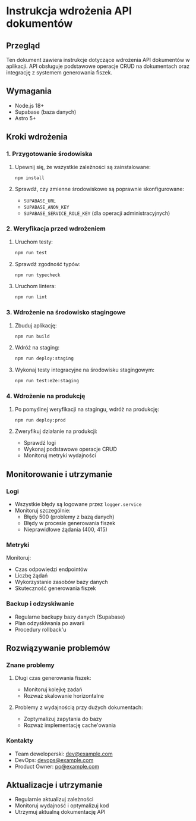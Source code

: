 # Instrukcja wdrożenia API dokumentów

## Przegląd
Ten dokument zawiera instrukcje dotyczące wdrożenia API dokumentów w aplikacji. API obsługuje podstawowe operacje CRUD na dokumentach oraz integrację z systemem generowania fiszek.

## Wymagania
- Node.js 18+
- Supabase (baza danych)
- Astro 5+

## Kroki wdrożenia

### 1. Przygotowanie środowiska
1. Upewnij się, że wszystkie zależności są zainstalowane:
   ```bash
   npm install
   ```

2. Sprawdź, czy zmienne środowiskowe są poprawnie skonfigurowane:
   - `SUPABASE_URL`
   - `SUPABASE_ANON_KEY`
   - `SUPABASE_SERVICE_ROLE_KEY` (dla operacji administracyjnych)

### 2. Weryfikacja przed wdrożeniem
1. Uruchom testy:
   ```bash
   npm run test
   ```

2. Sprawdź zgodność typów:
   ```bash
   npm run typecheck
   ```

3. Uruchom lintera:
   ```bash
   npm run lint
   ```

### 3. Wdrożenie na środowisko stagingowe
1. Zbuduj aplikację:
   ```bash
   npm run build
   ```

2. Wdróż na staging:
   ```bash
   npm run deploy:staging
   ```

3. Wykonaj testy integracyjne na środowisku stagingowym:
   ```bash
   npm run test:e2e:staging
   ```

### 4. Wdrożenie na produkcję
1. Po pomyślnej weryfikacji na stagingu, wdróż na produkcję:
   ```bash
   npm run deploy:prod
   ```

2. Zweryfikuj działanie na produkcji:
   - Sprawdź logi
   - Wykonaj podstawowe operacje CRUD
   - Monitoruj metryki wydajności

## Monitorowanie i utrzymanie

### Logi
- Wszystkie błędy są logowane przez `logger.service`
- Monitoruj szczególnie:
  - Błędy 500 (problemy z bazą danych)
  - Błędy w procesie generowania fiszek
  - Nieprawidłowe żądania (400, 415)

### Metryki
Monitoruj:
- Czas odpowiedzi endpointów
- Liczbę żądań
- Wykorzystanie zasobów bazy danych
- Skuteczność generowania fiszek

### Backup i odzyskiwanie
- Regularne backupy bazy danych (Supabase)
- Plan odzyskiwania po awarii
- Procedury rollback'u

## Rozwiązywanie problemów

### Znane problemy
1. Długi czas generowania fiszek:
   - Monitoruj kolejkę zadań
   - Rozważ skalowanie horizontalne

2. Problemy z wydajnością przy dużych dokumentach:
   - Zoptymalizuj zapytania do bazy
   - Rozważ implementację cache'owania

### Kontakty
- Team deweloperski: dev@example.com
- DevOps: devops@example.com
- Product Owner: po@example.com

## Aktualizacje i utrzymanie
- Regularnie aktualizuj zależności
- Monitoruj wydajność i optymalizuj kod
- Utrzymuj aktualną dokumentację API 
